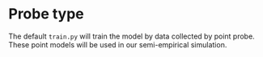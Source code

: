 # Probe type
The default `train.py` will train the model by data collected by point probe. These point models will be used in our semi-empirical simulation.